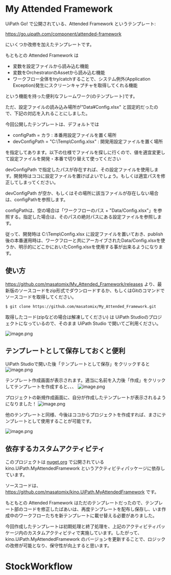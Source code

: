 
# My Attended Framework

UiPath Go! で公開されている、Attended Framework というテンプレート:

https://go.uipath.com/component/attended-framework

にいくつか改修を加えたテンプレートです。

もともとの Attended Framework は

- 変数を設定ファイルから読み込む機能
- 変数をOrchestratorのAssetから読み込む機能
- ワークフロー全体をtry/catchすることで、システム例外(Application Exception)発生にスクリーンキャプチャを取得してくれる機能

という機能を持った便利なフレームワーク(のテンプレート)です。

ただ、設定ファイルの読み込み場所が"Data¥Config.xlsx" と固定的だったので、下記の対応を入れることにしました。

今回公開したテンプレートは、デフォルトでは

- configPath = カラ : 本番用設定ファイルを置く場所
- devConfigPath = "C:\Temp\Config.xlsx" : 開発用設定ファイルを置く場所

を指定してあります。以下の仕様でファイルを探しに行くので、値を適宜変更して設定ファイルを開発・本番で切り替えて使ってください

devConfigPath で指定したパスが存在すれば、その設定ファイルを使用します。開発時はココに設定ファイルを置けばよいでしょう。もしくは適宜パスを修正してしまってください。

devConfigPath が空か、もしくはその場所に該当ファイルが存在しない場合は、configPathを参照します。

configPathは、空の場合は「ワークフローのパス + "Data/Config.xlsx"」を参照する。指定した場合は、そのパスの絶対パスにある設定ファイルを参照します。


従って、開発時は C:\Temp\Config.xlsx に設定ファイルを置いておき、publish後の本番運用時は、ワークフローと共にアーカイブされたData/Config.xlsxを使うか、明示的にどこかにおいたConfig.xlsxを使用する事が出来るようになります。


## 使い方

https://github.com/masatomix/My_Attended_Framework/releases より、最新版のソースコードをzip形式でダウンロードするか、もしくはGitのコマンドでソースコードを取得してください。

```bash
$ git clone https://github.com/masatomix/My_Attended_Framework.git
```

取得したコード(zipなどの場合は解凍してください) は UiPath Studioのプロジェクトになっているので、そのまま UiPath Studio で開いてご利用ください。

![image.png](https://qiita-image-store.s3.ap-northeast-1.amazonaws.com/0/73777/0dfae90c-472a-829b-d4ee-9e3fe3a2d07d.png)


## テンプレートとして保存しておくと便利

UiPath Studioで開いた後「テンプレートとして保存」をクリックすると
![image.png](https://qiita-image-store.s3.ap-northeast-1.amazonaws.com/0/73777/ab218267-c7f0-c177-d860-357835a0647b.png)


テンプレート作成画面が表示されます。適当に名前を入力後「作成」をクリックしてテンプレートを作成すると、、、
![image.png](https://qiita-image-store.s3.ap-northeast-1.amazonaws.com/0/73777/6e76a223-5a9f-dcd9-3d5e-93693423fea4.png)

プロジェクトの新規作成画面に、自分が作成したテンプレートが表示されるようになりました！
![image.png](https://qiita-image-store.s3.ap-northeast-1.amazonaws.com/0/73777/000491ec-96fa-b142-1d51-91a61bab27e9.png)


他のテンプレートと同様、今後はココからプロジェクトを作成すれば、まさにテンプレートとして使用することが可能です。

![image.png](https://qiita-image-store.s3.ap-northeast-1.amazonaws.com/0/73777/b7714a70-5e8b-e5ca-94be-815a94a2b654.png)





## 依存するカスタムアクティビティ

このプロジェクトは [nuget.org](https://www.nuget.org/packages/kino.UiPath.MyAttendedFramework/) で公開されている kino.UiPath.MyAttendedFramework というアクティビティパッケージに依存しています。

ソースコードは、
https://github.com/masatomix/kino.UiPath.MyAttendedFramework
です。

もともとの Attended Framework はただのテンプレートだったので、テンプレート部のコードを修正したばあいは、再度テンプレートを配布し保存し、いま作成中のワークフローたちを新テンプレートに載せ替える必要がありました。

今回作成したテンプレートは初期処理と終了処理を、上記のアクティビティパッケージ内のカスタムアクティビティで実施しています。したがって、kino.UiPath.MyAttendedFramework のバージョンを更新することで、ロジックの改修が可能となり、保守性が向上すると思います。

# StockWorkflow
